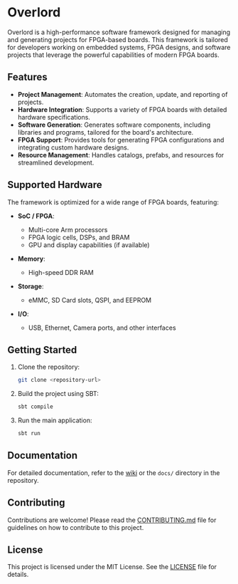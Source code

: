 # Overlord

Overlord is a high-performance software framework designed for managing and generating projects for FPGA-based boards. This framework is tailored for developers working on embedded systems, FPGA designs, and software projects that leverage the powerful capabilities of modern FPGA boards.

## Features

- **Project Management**: Automates the creation, update, and reporting of projects.
- **Hardware Integration**: Supports a variety of FPGA boards with detailed hardware specifications.
- **Software Generation**: Generates software components, including libraries and programs, tailored for the board's architecture.
- **FPGA Support**: Provides tools for generating FPGA configurations and integrating custom hardware designs.
- **Resource Management**: Handles catalogs, prefabs, and resources for streamlined development.

## Supported Hardware

The framework is optimized for a wide range of FPGA boards, featuring:

- **SoC / FPGA**:
  - Multi-core Arm processors
  - FPGA logic cells, DSPs, and BRAM
  - GPU and display capabilities (if available)

- **Memory**:
  - High-speed DDR RAM

- **Storage**:
  - eMMC, SD Card slots, QSPI, and EEPROM

- **I/O**:
  - USB, Ethernet, Camera ports, and other interfaces

## Getting Started

1. Clone the repository:
   ```bash
   git clone <repository-url>
   ```

2. Build the project using SBT:
   ```bash
   sbt compile
   ```

3. Run the main application:
   ```bash
   sbt run
   ```

## Documentation

For detailed documentation, refer to the [wiki](<wiki-url>) or the `docs/` directory in the repository.

## Contributing

Contributions are welcome! Please read the [CONTRIBUTING.md](<contributing-url>) file for guidelines on how to contribute to this project.

## License

This project is licensed under the MIT License. See the [LICENSE](LICENSE) file for details.
